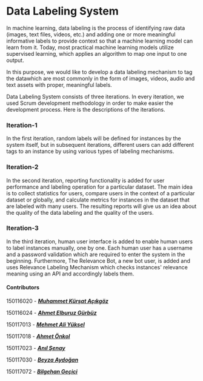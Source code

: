 # Data Labeling System

In machine learning, data labeling is the process of identifying raw data (images, text files, videos, etc.) and adding one or more meaningful informative labels to provide context so that a machine learning model can learn from it. Today, most practical machine learning models utilize supervised learning, which applies an algorithm to map one input to one output.

In this purpose, we would like to develop a data labeling mechanism to tag the datawhich are most commonly in the form of images, videos, audio and text assets with proper, meaningful labels.

Data Labeling System consists of three iterations. In every iteration, we used Scrum development methodology in order to make easier the development process. Here is the descriptions of the iterations.

### Iteration-1

In the first iteration, random labels will be defined for instances by the system itself, but in subsequent iterations, different users can add different tags to an instance by using various types of labeling mechanisms.

### Iteration-2

In the second iteration, reporting functionality is added for user performance and labeling operation for a particular dataset. The main idea is to collect statistics for users, compare users in the context of a particular dataset or globally, and calculate metrics for instances in the dataset that are labeled with many users. The resulting reports will give us an idea about the quality of the data labeling and the quality of the users.

### Iteration-3

In the third iteration, human user interface is added to enable human users to label instances manually, one by one. Each human user has a username and a password validation which are required to enter the system in the beginning. Furthermore, The Relevance Bot, a new bot user, is added and uses Relevance Labeling Mechanism which checks instances' relevance meaning using an API and accordingly labels them.
  
#### Contributors  

150116020 - __*[Muhammet Kürşat Açıkgöz](https://github.com/kursatacikgoz)*__

150116024 - __*[Ahmet Elburuz Gürbüz](https://github.com/ElburuzGurbuz)*__ 

150117013 - __*[Mehmet Ali Yüksel](https://github.com/mehmetaliyuksel)*__

150117018 - __*[Ahmet Önkol](https://github.com/onkolahmet)*__

150117023 - __*[Anıl Şenay](https://github.com/anilsenay)*__

150117030 - __*[Beyza Aydoğan](https://github.com/beyzaaydogan)*__

150117072 - __*[Bilgehan Geçici](https://github.com/bilgehangecici)*__
